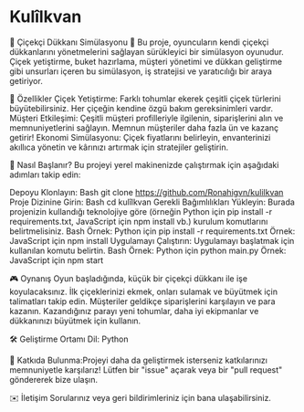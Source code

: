# Kulîlkvan 
🌸 Çiçekçi Dükkanı Simülasyonu 💐
Bu proje, oyuncuların kendi çiçekçi dükkanlarını yönetmelerini sağlayan sürükleyici bir simülasyon oyunudur. Çiçek yetiştirme, buket hazırlama, müşteri yönetimi ve dükkan geliştirme gibi unsurları içeren bu simülasyon, iş stratejisi ve yaratıcılığı bir araya getiriyor.

🌟 Özellikler
Çiçek Yetiştirme: Farklı tohumlar ekerek çeşitli çiçek türlerini büyütebilirsiniz. Her çiçeğin kendine özgü bakım gereksinimleri vardır.
Müşteri Etkileşimi: Çeşitli müşteri profilleriyle ilgilenin, siparişlerini alın ve memnuniyetlerini sağlayın. Memnun müşteriler daha fazla ün ve kazanç getirir!
Ekonomi Simülasyonu: Çiçek fiyatlarını belirleyin, envanterinizi akıllıca yönetin ve kârınızı artırmak için stratejiler geliştirin.

🚀 Nasıl Başlanır?
Bu projeyi yerel makinenizde çalıştırmak için aşağıdaki adımları takip edin:

Depoyu Klonlayın:
Bash
git clone https://github.com/Ronahigvn/kulilkvan 
Proje Dizinine Girin:
Bash
cd kulîlkvan 
Gerekli Bağımlılıkları Yükleyin:
Burada projenizin kullandığı teknolojiye göre (örneğin Python için pip install -r requirements.txt, JavaScript için npm install vb.) kurulum komutlarını belirtmelisiniz.
Bash
Örnek: Python için
pip install -r requirements.txt
Örnek: JavaScript için
npm install
Uygulamayı Çalıştırın:
Uygulamayı başlatmak için kullanılan komutu belirtin.
Bash
Örnek: Python için
python main.py
Örnek: JavaScript için
npm start

🎮 Oynanış
Oyun başladığında, küçük bir çiçekçi dükkanı ile işe koyulacaksınız. İlk çiçeklerinizi ekmek, onları sulamak ve büyütmek için talimatları takip edin. Müşteriler geldikçe siparişlerini karşılayın ve para kazanın. Kazandığınız parayı yeni tohumlar, daha iyi ekipmanlar ve dükkanınızı büyütmek için kullanın.

🛠️ Geliştirme Ortamı
Dil: Python

🤝 Katkıda Bulunma:Projeyi daha da geliştirmek isterseniz katkılarınızı memnuniyetle karşılarız! Lütfen bir "issue" açarak veya bir "pull request" göndererek bize ulaşın.



✉️ İletişim
Sorularınız veya geri bildirimleriniz için  bana ulaşabilirsiniz.
